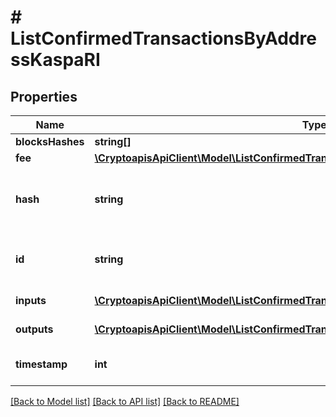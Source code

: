# # ListConfirmedTransactionsByAddressKaspaRI

## Properties

Name | Type | Description | Notes
------------ | ------------- | ------------- | -------------
**blocksHashes** | **string[]** |  |
**fee** | [**\CryptoapisApiClient\Model\ListConfirmedTransactionsByAddressKaspaRIFee**](ListConfirmedTransactionsByAddressKaspaRIFee.md) |  | [optional]
**hash** | **string** | String representation of the transaction hash |
**id** | **string** | String representation of the transaction ID |
**inputs** | [**\CryptoapisApiClient\Model\ListConfirmedTransactionsByAddressKaspaRIInputsInner[]**](ListConfirmedTransactionsByAddressKaspaRIInputsInner.md) | Transaction inputs |
**outputs** | [**\CryptoapisApiClient\Model\ListConfirmedTransactionsByAddressKaspaRIOutputsInner[]**](ListConfirmedTransactionsByAddressKaspaRIOutputsInner.md) | Transaction outputs |
**timestamp** | **int** | Timestamp of the transaction |

[[Back to Model list]](../../README.md#models) [[Back to API list]](../../README.md#endpoints) [[Back to README]](../../README.md)
